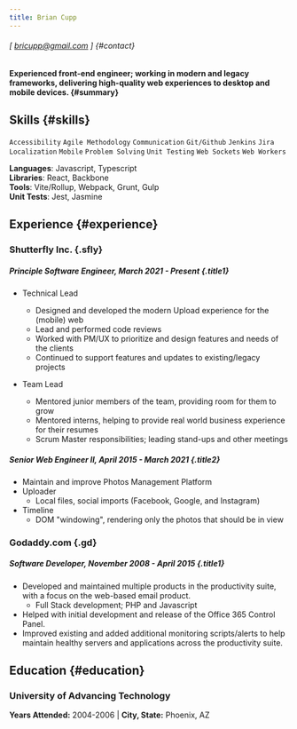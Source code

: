 ```yaml
---
title: Brian Cupp
---
```


###### [ bricupp@gmail.com ] {#contact}

#### Experienced front-end engineer; working in modern and legacy frameworks, delivering high-quality web experiences to desktop and mobile devices. {#summary}

## Skills {#skills}

`Accessibility`
`Agile Methodology`
`Communication`
`Git/Github`
`Jenkins`
`Jira`
`Localization`
`Mobile`
`Problem Solving`
`Unit Testing`
`Web Sockets`
`Web Workers`

**Languages**: Javascript, Typescript  
**Libraries**: React, Backbone  
**Tools**: Vite/Rollup, Webpack, Grunt, Gulp  
**Unit Tests**: Jest, Jasmine

## Experience {#experience}

### Shutterfly Inc. {.sfly}

##### Principle Software Engineer, March 2021 - Present {.title1}

- Technical Lead

  - Designed and developed the modern Upload experience for the (mobile) web
  - Lead and performed code reviews
  - Worked with PM/UX to prioritize and design features and needs of the clients
  - Continued to support features and updates to existing/legacy projects

- Team Lead
  - Mentored junior members of the team, providing room for them to grow
  - Mentored interns, helping to provide real world business experience for their resumes
  - Scrum Master responsibilities; leading stand-ups and other meetings

##### Senior Web Engineer II, April 2015 - March 2021 {.title2}

- Maintain and improve Photos Management Platform
- Uploader
  - Local files, social imports (Facebook, Google, and Instagram)
- Timeline
  - DOM "windowing", rendering only the photos that should be in view

### Godaddy.com {.gd}

##### Software Developer, November 2008 - April 2015 {.title1}

- Developed and maintained multiple products in the productivity suite, with a focus on the web-based email product.
  - Full Stack development; PHP and Javascript
- Helped with initial development and release of the Office 365 Control Panel.
- Improved existing and added additional monitoring scripts/alerts to help maintain healthy servers and applications across the productivity suite.

## Education {#education}

### University of Advancing Technology

**Years Attended:** 2004-2006 | **City, State:** Phoenix, AZ
